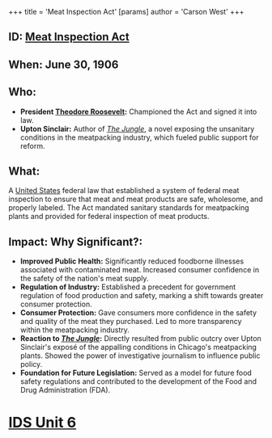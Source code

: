 +++
 title = 'Meat Inspection Act'
[params]
	author = 'Carson West'
+++
## ID: [Meat Inspection Act](./../meat-inspection-act/)

## When: June 30, 1906

## Who: 
* **President [Theodore Roosevelt](./../theodore-roosevelt/):**  Championed the Act and signed it into law.
* **Upton Sinclair:**  Author of *[The Jungle](./../the-jungle/)*, a novel exposing the unsanitary conditions in the meatpacking industry, which fueled public support for reform.

## What: 
A [United States](./../united-states/) federal law that established a system of federal meat inspection to ensure that meat and meat products are safe, wholesome, and properly labeled.  The Act mandated sanitary standards for meatpacking plants and provided for federal inspection of meat products.

## Impact: Why Significant?:
* **Improved Public Health:**  Significantly reduced foodborne illnesses associated with contaminated meat.  Increased consumer confidence in the safety of the nation's meat supply.
* **Regulation of Industry:** Established a precedent for government regulation of food production and safety, marking a shift towards greater consumer protection.
* **Consumer Protection:** Gave consumers more confidence in the safety and quality of the meat they purchased.  Led to more transparency within the meatpacking industry.
* **Reaction to *[The Jungle](./../the-jungle/)*:**  Directly resulted from public outcry over Upton Sinclair's exposé of the appalling conditions in Chicago's meatpacking plants.  Showed the power of investigative journalism to influence public policy.
* **Foundation for Future Legislation:** Served as a model for future food safety regulations and contributed to the development of the Food and Drug Administration (FDA).

# [IDS Unit 6](./../ids-unit-6/)